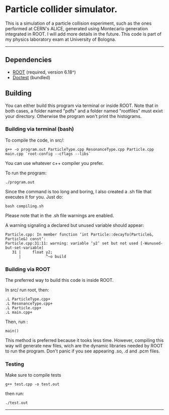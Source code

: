 # Particle collider simulator.
This is a simulation of a particle collision esperiment, such as the ones performed at CERN's ALICE, generated using Montecarlo generation integrated in ROOT. I will add more details in the future.
This code is part of my physics laboratory exam at University of Bologna.

--------------------------------------------------------------------------------

## Dependencies
- [ROOT](https://root.cern/) (required, version 6.18^)
- [Doctest](https://github.com/onqtam/doctest) (bundled)

## Building
You can either build this program via terminal or inside ROOT.
Note that in both cases, a folder named "pdfs" and a folder named "rootfiles" must exixt your directory. Otherwise the program won't print the histograms.

### Building via terminal (bash)
To compile the code, in src/:
```shell
g++ -o program.out ParticleType.cpp ResonanceType.cpp Particle.cpp main.cpp `root-config --cflags --libs`
```
You can use whatever c++ compiler you prefer.

To run the program:
```shell
./program.out
```

Since the command is too long and boring, I also created a .sh file that executes it for you. Just do:
```shell
bash compiling.sh
```
Please note that in the .sh file warnings are enabled.

A warning signaling a declared but unused variable should appear:
```shell
Particle.cpp: In member function ‘int Particle::decayTo(Particle&, Particle&) const’:
Particle.cpp:31:11: warning: variable ‘y2’ set but not used [-Wunused-but-set-variable]
   31 |     float y2;
      |           ^~o build 
```
### Building via ROOT
The preferred way to build this code is inside ROOT.

In src/ run root, then:
```shell
.L ParticleType.cpp+
.L ResonanceType.cpp+
.L Particle.cpp+
.L main.cpp+
```
Then, run :
```shell
main()
```
This method is preferred because it tooks less time. However, compiling this way will generate new files, wich are the dynamic libraries needed by ROOT to run the program. Don't panic if you see appearing .so, .d and .pcm files.

### Testing
Make sure to compile tests
```shell
g++ test.cpp -o test.out
```
then run:
```shell
./test.out
```

--------------------------------------------------------------------------------
